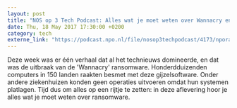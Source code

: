 ```yaml
---
layout: post
title: "NOS op 3 Tech Podcast: Alles wat je moet weten over Wannacry en andere ransomware"
date: Thu, 18 May 2017 17:30:00 +0200
category: tech
externe_link: "https://podcast.npo.nl/file/nosop3techpodcast/4173/nporadio1_nosop3techpodcast_20170518_nos-op-3-tech-podcast-alles-wat-je-moet-weten-over-wannacry-en-andere-ransomware.mp3"
---
```


Deze week was er één verhaal dat al het technieuws domineerde, en dat was de uitbraak van de 'Wannacry' ransomware. Honderdduizenden computers in 150 landen raakten besmet met deze gijzelsoftware. Onder andere ziekenhuizen konden geen operaties uitvoeren omdat hun systemen platlagen. Tijd dus om alles op een rijtje te zetten: in deze aflevering hoor je alles wat je moet weten over ransomware.<img src="http://feeds.feedburner.com/~r/nosop3-tech-podcast/~4/s0QbcnTSkiY" height="1" width="1" alt=""/>
